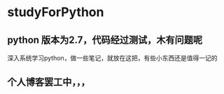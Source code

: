 # studyForPython
## python 版本为2.7，代码经过测试，木有问题呢
深入系统学习python，做一些笔记，就放在这把，有些小东西还是值得一记的
## 个人博客罢工中，，，

